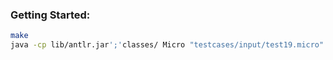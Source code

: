 ### Getting Started:
```bash
make
java -cp lib/antlr.jar';'classes/ Micro "testcases/input/test19.micro" > test.out
```
